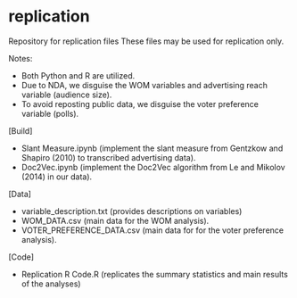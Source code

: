 # replication
Repository for replication files 
These files may be used for replication only.

Notes:
- Both Python and R are utilized.
- Due to NDA, we disguise the WOM variables and advertising reach variable (audience size).
- To avoid reposting public data, we disguise the voter preference variable (polls).

[Build]
- Slant Measure.ipynb (implement the slant measure from Gentzkow and Shapiro (2010) to transcribed advertising data).
- Doc2Vec.ipynb (implement the Doc2Vec algorithm from Le and Mikolov (2014) in our data).

[Data]
- variable_description.txt (provides descriptions on variables)
- WOM_DATA.csv (main data for the WOM analysis).
- VOTER_PREFERENCE_DATA.csv (main data for for the voter preference analysis).

[Code]
- Replication R Code.R (replicates the summary statistics and main results of the analyses)
